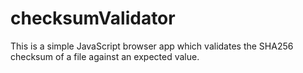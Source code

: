 # checksumValidator
This is a simple JavaScript browser app which validates the SHA256 checksum of a file against an expected value.

